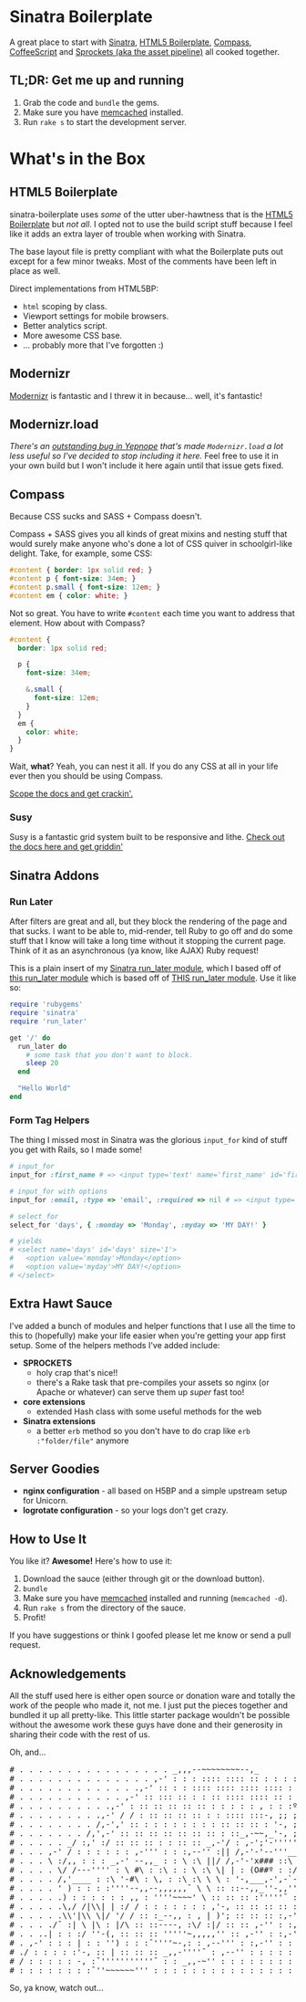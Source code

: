 # Sinatra Boilerplate

A great place to start with [Sinatra](http://www.sinatrarb.com/), [HTML5 Boilerplate](http://html5boilerplate.com/), [Compass](http://compass-style.org/), [CoffeeScript](http://coffeescript.org/) and [Sprockets (aka the asset pipeline)](https://github.com/sstephenson/sprockets) all cooked together.



## TL;DR: Get me up and running

1. Grab the code and `bundle` the gems.
2. Make sure you have [memcached](http://www.memcached.org/) installed.
3. Run `rake s` to start the development server.



# What's in the Box

## HTML5 Boilerplate

sinatra-boilerplate uses *some* of the utter uber-hawtness that is the [HTML5 Boilerplate](http://html5boilerplate.com/) but *not all*. I opted not to use the build script stuff because I feel like it adds an extra layer of trouble when working with Sinatra.

The base layout file is pretty compliant with what the Boilerplate puts out except for a few minor tweaks. Most of the comments have been left in place as well.

Direct implementations from HTML5BP:

* `html` scoping by class.
* Viewport settings for mobile browsers.
* Better analytics script.
* More awesome CSS base.
* ... probably more that I've forgotten :)



## Modernizr

[Modernizr](http://www.modernizr.com/) is fantastic and I threw it in because... well, it's fantastic!



## Modernizr.load

*There's an [outstanding bug in Yepnope](https://github.com/SlexAxton/yepnope.js/issues/100) that's made `Modernizr.load` a lot less useful so I've decided to stop including it here.* Feel free to use it in your own build but I won't include it here again until that issue gets fixed.



## Compass

Because CSS sucks and SASS + Compass doesn't.

Compass + SASS gives you all kinds of great mixins and nesting stuff that would surely make anyone who's done a lot of CSS quiver in schoolgirl-like delight. Take, for example, some CSS:

```css
#content { border: 1px solid red; }
#content p { font-size: 34em; }
#content p.small { font-size: 12em; }
#content em { color: white; }
```

Not so great. You have to write `#content` each time you want to address that element. How about with Compass?

```scss
#content {
  border: 1px solid red;

  p {
    font-size: 34em;

    &.small {
      font-size: 12em;
    }
  }
  em {
    color: white;
  }
}
```

Wait, **what**? Yeah, you can nest it all. If you do any CSS at all in your life ever then you should be using Compass.

[Scope the docs and get crackin'.](http://compass-style.org/)

### Susy

Susy is a fantastic grid system built to be responsive and lithe. [Check out the docs here and get griddin'](http://susy.oddbird.net/)



## Sinatra Addons

### Run Later

After filters are great and all, but they block the rendering of the page and that sucks. I want to be able to, mid-render, tell Ruby to go off and do some stuff that I know will take a long time without it stopping the current page. Think of it as an asynchronous (ya know, like AJAX) Ruby request!

This is a plain insert of my [Sinatra run_later module](https://github.com/l3ck/sinatra_run_later), which I based off of [this run_later module](https://github.com/pmamediagroup/sinatra_run_later) which is based off of [THIS run_later module](https://github.com/mattmatt/run_later). Use it like so:

```ruby
require 'rubygems'
require 'sinatra'
require 'run_later'

get '/' do
  run_later do
    # some task that you don't want to block.
    sleep 20
  end

  "Hello World"
end
```

### Form Tag Helpers

The thing I missed most in Sinatra was the glorious `input_for` kind of stuff you get with Rails, so I made some!

```ruby
# input_for
input_for :first_name # => <input type='text' name='first_name' id='first_name' value=''>

# input_for with options
input_for :email, :type => 'email', :required => nil # => <input type='email' name='email' id='email' required value=''>

# select_for
select_for 'days', { :monday => 'Monday', :myday => 'MY DAY!' }

# yields
# <select name='days' id='days' size='1'>
#   <option value='monday'>Monday</option>
#   <option value='myday'>MY DAY!</option>
# </select>
```



## Extra Hawt Sauce

I've added a bunch of modules and helper functions that I use all the time to this to (hopefully) make your life easier when you're getting your app first setup. Some of the helpers methods I've added include:

* **SPROCKETS**
  * holy crap that's nice!!
  * there's a Rake task that pre-compiles your assets so nginx (or Apache or whatever) can serve them up _super_ fast too!
* **core extensions**
  * extended Hash class with some useful methods for the web
* **Sinatra extensions**
  * a better `erb` method so you don't have to do crap like `erb :"folder/file"` anymore



## Server Goodies

* **nginx configuration** - all based on H5BP and a simple upstream setup for Unicorn.
* **logrotate configuration** - so your logs don't get crazy.



## How to Use It

You like it? **Awesome!** Here's how to use it:

1. Download the sauce (either through git or the download button).
2. `bundle`
3. Make sure you have [memcached](http://www.memcached.org/) installed and running (`memcached -d`).
4. Run `rake s` from the directory of the sauce.
5. Profit!

If you have suggestions or think I goofed please let me know or send a pull request.



## Acknowledgements

All the stuff used here is either open source or donation ware and totally the work of the people who made it, not me. I just put the pieces together and bundled it up all pretty-like. This little starter package wouldn't be possible without the awesome work these guys have done and their generosity in sharing their code with the rest of us.

Oh, and...

<pre>
# . . . . . . . . . . . . . . . . _,,,--~~~~~~~~--,_
# . . . . . . . . . . . . . . ,-' : : : :::: :::: :: : : : : :º '-, ITS A TRAP!
# . . . . . . . . . . . . .,-' :: : : :::: :::: :::: :::: : : :o : '-,
# . . . . . . . . . . . ,-' :: ::: :: : : :: :::: :::: :: : : : : :O '-,
# . . . . . . . . . .,-' : :: :: :: :: :: : : : : : , : : :º :::: :::: ::';
# . . . . . . . . .,-' / / : :: :: :: :: : : :::: :::-, ;; ;; ;; ;; ;; ;; ;\
# . . . . . . . . /,-',' :: : : : : : : : : :: :: :: : '-, ;; ;; ;; ;; ;; ;;|
# . . . . . . . /,',-' :: :: :: :: :: :: :: : ::_,-~~,_'-, ;; ;; ;; ;; |
# . . . . . _/ :,' :/ :: :: :: : : :: :: _,-'/ : ,-';'-'''''~-, ;; ;; ;;,'
# . . . ,-' / : : : : : : ,-''' : : :,--'' :|| /,-'-'--'''__,''' \ ;; ;,-'/
# . . . \ :/,, : : : _,-' --,,_ : : \ :\ ||/ /,-'-'x### ::\ \ ;;/
# . . . . \/ /---'''' : \ #\ : :\ : : \ :\ \| | : (O##º : :/ /-''
# . . . . /,'____ : :\ '-#\ : \, : :\ :\ \ \ : '-,___,-',-`-,,
# . . . . ' ) : : : :''''--,,--,,,,,,¯ \ \ :: ::--,,_''-,,'''¯ :'- :'-,
# . . . . .) : : : : : : ,, : ''''~~~~' \ :: :: :: :'''''¯ :: ,-' :,/\
# . . . . .\,/ /|\\| | :/ / : : : : : : : ,'-, :: :: :: :: ::,--'' :,-' \ \
# . . . . .\\'|\\ \|/ '/ / :: :_--,, : , | )'; :: :: :: :,-'' : ,-' : : :\ \,
# . . . ./¯ :| \ |\ : |/\ :: ::----, :\/ :|/ :: :: ,-'' : :,-' : : : : : : ''-,,
# . . ..| : : :/ ''-(, :: :: :: '''''~,,,,,'' :: ,-'' : :,-' : : : : : : : : :,-'''\\
# . ,-' : : : | : : '') : : :¯''''~-,: : ,--''' : :,-'' : : : : : : : : : ,-' :¯'''''-,_ .
# ./ : : : : :'-, :: | :: :: :: _,,-''''¯ : ,--'' : : : : : : : : : : : / : : : : : : :''-,
# / : : : : : -, :¯'''''''''''¯ : : _,,-~'' : : : : : : : : : : : : : :| : : : : : : : : :
# : : : : : : : :¯''~~~~~~''' : : : : : : : : : : : : : : : : : : | : : : : : : : : :
</pre>

So, ya know, watch out...